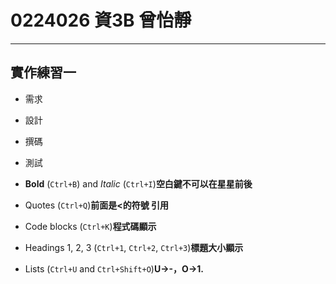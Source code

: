 # 0224026 資3B 曾怡靜 #

-------------

## 實作練習一 ##

- 需求
- 設計
- 撰碼
- 測試


- **Bold** (`Ctrl+B`) and *Italic* (`Ctrl+I`)**空白鍵不可以在星星前後**
- Quotes (`Ctrl+Q`)**前面是<的符號  引用**
- Code blocks (`Ctrl+K`)**程式碼顯示**
- Headings 1, 2, 3 (`Ctrl+1`, `Ctrl+2`, `Ctrl+3`)**標題大小顯示**
- Lists (`Ctrl+U` and `Ctrl+Shift+O`)**U→-，O→1.**

